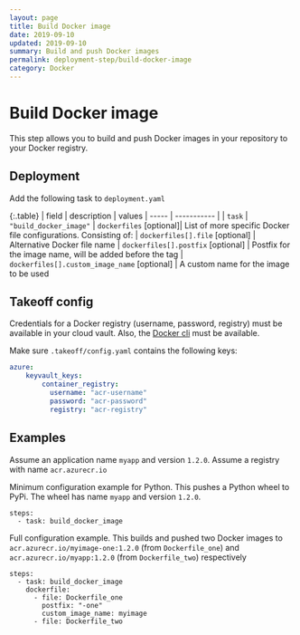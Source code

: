 ```yaml
---
layout: page
title: Build Docker image
date: 2019-09-10
updated: 2019-09-10
summary: Build and push Docker images
permalink: deployment-step/build-docker-image
category: Docker
---
```


# Build Docker image

This step allows you to build and push Docker images in your repository to your Docker registry.

## Deployment
Add the following task to `deployment.yaml`

{:.table}
| field | description | values
| ----- | ----------- |
| `task` | `"build_docker_image"`
| `dockerfiles` [optional]| List of more specific Docker file configurations. Consisting of:
| `dockerfiles[].file` [optional] | Alternative Docker file name
| `dockerfiles[].postfix` [optional] | Postfix for the image name, will be added before the tag
| `dockerfiles[].custom_image_name` [optional] | A custom name for the image to be used

## Takeoff config
Credentials for a Docker registry (username, password, registry) must be available in your cloud vault. Also, the [Docker cli](https://docs.docker.com/engine/reference/commandline/cli/) must be available. 

Make sure `.takeoff/config.yaml` contains the following keys:

```yaml
azure:
    keyvault_keys:
        container_registry:
          username: "acr-username"
          password: "acr-password"
          registry: "acr-registry"
```

## Examples

Assume an application name `myapp` and version `1.2.0`.
Assume a registry with name `acr.azurecr.io`

Minimum configuration example for Python. This pushes a Python wheel to PyPi. The wheel has name `myapp` and version `1.2.0`.
```
steps:
  - task: build_docker_image
```

Full configuration example. This builds and pushed two Docker images to `acr.azurecr.io/myimage-one:1.2.0` (from `Dockerfile_one`) and `acr.azurecr.io/myapp:1.2.0` (from `Dockerfile_two`) respectively

```
steps:
  - task: build_docker_image
    dockerfile:
      - file: Dockerfile_one
        postfix: "-one"
        custom_image_name: myimage
      - file: Dockerfile_two
```
